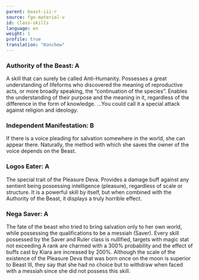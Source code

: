 ```yaml
---
parent: beast-iii-r
source: fgo-material-v
id: class-skills
language: en
weight: 1
profile: true
translation: "Konchew"
---
```


### Authority of the Beast: A

A skill that can surely be called Anti-Humanity.
Possesses a great understanding of lifeforms who discovered the meaning of reproductive acts, or more broadly speaking, the “continuation of the species”.
Enables the understanding of their purpose and the meaning in it, regardless of the difference in the form of knowledge.
…You could call it a special attack against religion and ideology.

### Independent Manifestation: B

If there is a voice pleading for salvation somewhere in the world, she can appear there.
Naturally, the method with which she saves the owner of the voice depends on the Beast.

### Logos Eater: A

The special trait of the Pleasure Deva. Provides a damage buff against any sentient being possessing intelligence (pleasure), regardless of scale or structure.
It is a powerful skill by itself, but when combined with the Authority of the Beast, it displays a truly horrible effect.

### Nega Saver: A

The fate of the beast who tried to bring salvation only to her own world, while possessing the qualifications to be a messiah (Saver).
Every skill possessed by the Saver and Ruler class is nullified, targets with magic stat not exceeding A rank are charmed with a 300% probability and the effect of buffs cast by Kiara are increased by 200%.
Although the scale of the existence of the Pleasure Deva that was born once on the moon is superior to Beast III, they say that she had no choice but to withdraw when faced with a messiah since she did not possess this skill.
